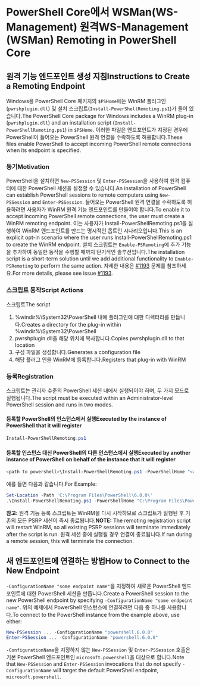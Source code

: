 # <a name="ws-management-wsman-remoting-in-powershell-core"></a><span data-ttu-id="e9feb-101">PowerShell Core에서 WSMan(WS-Management) 원격</span><span class="sxs-lookup"><span data-stu-id="e9feb-101">WS-Management (WSMan) Remoting in PowerShell Core</span></span> 

## <a name="instructions-to-create-a-remoting-endpoint"></a><span data-ttu-id="e9feb-102">원격 기능 엔드포인트 생성 지침</span><span class="sxs-lookup"><span data-stu-id="e9feb-102">Instructions to Create a Remoting Endpoint</span></span>

<span data-ttu-id="e9feb-103">Windows용 PowerShell Core 패키지의 `$PSHome`에는 WinRM 플러그인(`pwrshplugin.dll`) 및 설치 스크립트(`Install-PowerShellRemoting.ps1`)가 들어 있습니다.</span><span class="sxs-lookup"><span data-stu-id="e9feb-103">The PowerShell Core package for Windows includes a WinRM plug-in (`pwrshplugin.dll`) and an installation script (`Install-PowerShellRemoting.ps1`) in `$PSHome`.</span></span>
<span data-ttu-id="e9feb-104">이러한 파일은 엔드포인트가 지정된 경우에 PowerShell이 들어오는 PowerShell 원격 연결을 수락하도록 허용합니다.</span><span class="sxs-lookup"><span data-stu-id="e9feb-104">These files enable PowerShell to accept incoming PowerShell remote connections when its endpoint is specified.</span></span>

### <a name="motivation"></a><span data-ttu-id="e9feb-105">동기</span><span class="sxs-lookup"><span data-stu-id="e9feb-105">Motivation</span></span>

<span data-ttu-id="e9feb-106">PowerShell을 설치하면 `New-PSSession` 및 `Enter-PSSession`을 사용하여 원격 컴퓨터에 대한 PowerShell 세션을 설정할 수 있습니다.</span><span class="sxs-lookup"><span data-stu-id="e9feb-106">An installation of PowerShell can establish PowerShell sessions to remote computers using `New-PSSession` and `Enter-PSSession`.</span></span>
<span data-ttu-id="e9feb-107">들어오는 PowerShell 원격 연결을 수락하도록 허용하려면 사용자가 WinRM 원격 기능 엔드포인트를 만들어야 합니다.</span><span class="sxs-lookup"><span data-stu-id="e9feb-107">To enable it to accept incoming PowerShell remote connections, the user must create a WinRM remoting endpoint.</span></span>
<span data-ttu-id="e9feb-108">이는 사용자가 Install-PowerShellRemoting.ps1을 실행하여 WinRM 엔드포인트를 만드는 명시적인 옵트인 시나리오입니다.</span><span class="sxs-lookup"><span data-stu-id="e9feb-108">This is an explicit opt-in scenario where the user runs Install-PowerShellRemoting.ps1 to create the WinRM endpoint.</span></span>
<span data-ttu-id="e9feb-109">설치 스크립트는 `Enable-PSRemoting`에 추가 기능을 추가하여 동일한 동작을 수행할 때까지 단기적인 솔루션입니다.</span><span class="sxs-lookup"><span data-stu-id="e9feb-109">The installation script is a short-term solution until we add additional functionality to `Enable-PSRemoting` to perform the same action.</span></span>
<span data-ttu-id="e9feb-110">자세한 내용은 [#1193](https://github.com/PowerShell/PowerShell/issues/1193) 문제를 참조하세요.</span><span class="sxs-lookup"><span data-stu-id="e9feb-110">For more details, please see issue [#1193](https://github.com/PowerShell/PowerShell/issues/1193).</span></span>

### <a name="script-actions"></a><span data-ttu-id="e9feb-111">스크립트 동작</span><span class="sxs-lookup"><span data-stu-id="e9feb-111">Script Actions</span></span>

<span data-ttu-id="e9feb-112">스크립트</span><span class="sxs-lookup"><span data-stu-id="e9feb-112">The script</span></span>

1. <span data-ttu-id="e9feb-113">%windir%\System32\PowerShell 내에 플러그인에 대한 디렉터리를 만듭니다.</span><span class="sxs-lookup"><span data-stu-id="e9feb-113">Creates a directory for the plug-in within %windir%\System32\PowerShell</span></span>
1. <span data-ttu-id="e9feb-114">pwrshplugin.dll을 해당 위치에 복사합니다.</span><span class="sxs-lookup"><span data-stu-id="e9feb-114">Copies pwrshplugin.dll to that location</span></span>
1. <span data-ttu-id="e9feb-115">구성 파일을 생성합니다.</span><span class="sxs-lookup"><span data-stu-id="e9feb-115">Generates a configuration file</span></span>
1. <span data-ttu-id="e9feb-116">해당 플러그 인을 WinRM에 등록합니다.</span><span class="sxs-lookup"><span data-stu-id="e9feb-116">Registers that plug-in with WinRM</span></span>

### <a name="registration"></a><span data-ttu-id="e9feb-117">등록</span><span class="sxs-lookup"><span data-stu-id="e9feb-117">Registration</span></span>

<span data-ttu-id="e9feb-118">스크립트는 관리자 수준의 PowerShell 세션 내에서 실행되어야 하며, 두 가지 모드로 실행됩니다.</span><span class="sxs-lookup"><span data-stu-id="e9feb-118">The script must be executed within an Administrator-level PowerShell session and runs in two modes.</span></span>

#### <a name="executed-by-the-instance-of-powershell-that-it-will-register"></a><span data-ttu-id="e9feb-119">등록할 PowerShell의 인스턴스에서 실행</span><span class="sxs-lookup"><span data-stu-id="e9feb-119">Executed by the instance of PowerShell that it will register</span></span>

``` powershell
Install-PowerShellRemoting.ps1
```

#### <a name="executed-by-another-instance-of-powershell-on-behalf-of-the-instance-that-it-will-register"></a><span data-ttu-id="e9feb-120">등록할 인스턴스 대신 PowerShell의 다른 인스턴스에서 실행</span><span class="sxs-lookup"><span data-stu-id="e9feb-120">Executed by another instance of PowerShell on behalf of the instance that it will register</span></span>

``` powershell
<path to powershell>\Install-PowerShellRemoting.ps1 -PowerShellHome "<absolute path to the instance's $PSHOME>"
```

<span data-ttu-id="e9feb-121">예를 들면 다음과 같습니다.</span><span class="sxs-lookup"><span data-stu-id="e9feb-121">For Example:</span></span>

``` powershell
Set-Location -Path 'C:\Program Files\PowerShell\6.0.0\'
.\Install-PowerShellRemoting.ps1 -PowerShellHome "C:\Program Files\PowerShell\6.0.0\"
```

<span data-ttu-id="e9feb-122">**참고:** 원격 기능 등록 스크립트는 WinRM을 다시 시작하므로 스크립트가 실행된 후 기존의 모든 PSRP 세션이 즉시 종료됩니다.</span><span class="sxs-lookup"><span data-stu-id="e9feb-122">**NOTE:** The remoting registration script will restart WinRM, so all existing PSRP sessions will terminate immediately after the script is run.</span></span> <span data-ttu-id="e9feb-123">원격 세션 중에 실행될 경우 연결이 종료됩니다.</span><span class="sxs-lookup"><span data-stu-id="e9feb-123">If run during a remote session, this will terminate the connection.</span></span>

## <a name="how-to-connect-to-the-new-endpoint"></a><span data-ttu-id="e9feb-124">새 엔드포인트에 연결하는 방법</span><span class="sxs-lookup"><span data-stu-id="e9feb-124">How to Connect to the New Endpoint</span></span>

<span data-ttu-id="e9feb-125">`-ConfigurationName "some endpoint name"`을 지정하여 새로운 PowerShell 엔드포인트에 대한 PowerShell 세션을 만듭니다.</span><span class="sxs-lookup"><span data-stu-id="e9feb-125">Create a PowerShell session to the new PowerShell endpoint by specifying `-ConfigurationName "some endpoint name"`.</span></span> <span data-ttu-id="e9feb-126">위의 예제에서 PowerShell 인스턴스에 연결하려면 다음 중 하나를 사용합니다.</span><span class="sxs-lookup"><span data-stu-id="e9feb-126">To connect to the PowerShell instance from the example above, use either:</span></span>

``` powershell
New-PSSession ... -ConfigurationName "powershell.6.0.0"
Enter-PSSession ... -ConfigurationName "powershell.6.0.0"
```

<span data-ttu-id="e9feb-127">`-ConfigurationName`을 지정하지 않는 `New-PSSession` 및 `Enter-PSSession` 호출은 기본 PowerShell 엔드포인트인 `microsoft.powershell`을 대상으로 합니다.</span><span class="sxs-lookup"><span data-stu-id="e9feb-127">Note that `New-PSSession` and `Enter-PSSession` invocations that do not specify `-ConfigurationName` will target the default PowerShell endpoint, `microsoft.powershell`.</span></span>
